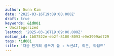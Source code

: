 ```yaml
---
author: Gunn Kim
date: '2025-03-16T19:09:00.000Z'
draft: true
keywords: &id001
- Uncategorized
lastmod: '2025-03-16T19:09:00.000Z'
notion_id: 1b87522e-eb2f-8100-8093-e0e3999ad729
tags: *id001
title: '다음 단계의 글쓰기 툴 : 노션AI, 리튼, 타입드'
---
```


